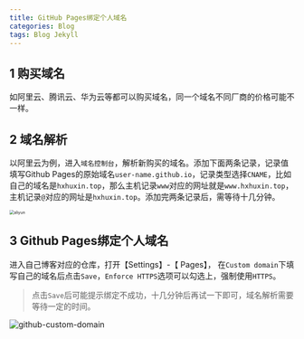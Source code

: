 ```yaml
---
title: GitHub Pages绑定个人域名
categories: Blog
tags: Blog Jekyll
---
```


## 1 购买域名

如阿里云、腾讯云、华为云等都可以购买域名，同一个域名不同厂商的价格可能不一样。

## 2 域名解析

以阿里云为例，进入`域名控制台`，解析新购买的域名。添加下面两条记录，记录值填写Github Pages的原始域名`user-name.github.io`，记录类型选择`CNAME`，比如自己的域名是`hxhuxin.top`，那么主机记录`www`对应的网址就是`www.hxhuxin.top`，主机记录`@`对应的网址是`hxhuxin.top`。添加完两条记录后，需等待十几分钟。

 <img src="https://cdn.jsdelivr.net/gh/star927/Image-Hosting@main/202108/aliyun.png" alt="aliyun" style="zoom:50%;" />

## 3 Github Pages绑定个人域名

进入自己博客对应的仓库，打开【Settings】-【 Pages】， 在`Custom domain`下填写自己的域名后点击`Save`，`Enforce HTTPS`选项可以勾选上，强制使用`HTTPS`。

> 点击`Save`后可能提示绑定不成功，十几分钟后再试一下即可，域名解析需要等待一定的时间。

![github-custom-domain](https://cdn.jsdelivr.net/gh/star927/Image-Hosting@main/202108/github-custom-domain.png)

